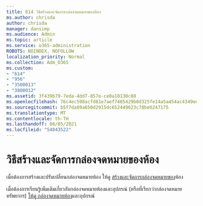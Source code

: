 ```yaml
---
title: 614 วิธีสร้างและจัดการกล่องจดหมายของห้อง
ms.author: chrisda
author: chrisda
manager: dansimp
ms.audience: Admin
ms.topic: article
ms.service: o365-administration
ROBOTS: NOINDEX, NOFOLLOW
localization_priority: Normal
ms.collection: Adm_O365
ms.custom:
- "614"
- "956"
- "3500013"
- "3800012"
ms.assetid: 3f439b79-7eda-4dd7-857e-ce0a10130c88
ms.openlocfilehash: 76c4ec598acfd81e7aef7485429b0d325fe14a5a454ac4349ed3c8f90f930a89
ms.sourcegitcommit: b5f7da89a650d2915dc652449623c78be6247175
ms.translationtype: MT
ms.contentlocale: th-TH
ms.lasthandoff: 08/05/2021
ms.locfileid: "54043522"
---
```

# <a name="how-to-create-and-manage-room-mailboxes"></a>วิธีสร้างและจัดการกล่องจดหมายของห้อง

เมื่อต้องการสร้างและปรับเปลี่ยนกล่องจดหมายห้อง ให้ดู [สร้างและจัดการกล่องจดหมายของ](https://technet.microsoft.com/library/jj215781.aspx)ห้อง

เมื่อต้องการเรียนรู้เพิ่มเติมเกี่ยวกับกล่องจดหมายห้องและอุปกรณ์ (หรือที่เรียกว่ากล่องจดหมายทรัพยากร) [ให้ดู กล่องจดหมายห้อง](https://docs.microsoft.com/microsoft-365/admin/manage/room-and-equipment-mailboxes)และอุปกรณ์
